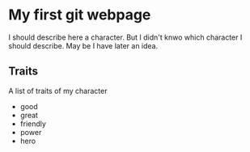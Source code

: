 # My first git webpage

I should describe here a character. But I didn't knwo which character I should describe.
May be I have later an idea.

## Traits
A list of traits of my character
* good
* great
* friendly
* power
* hero
